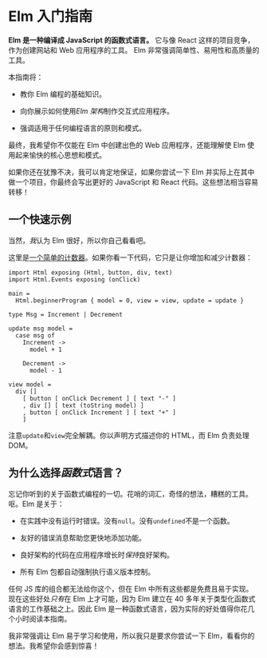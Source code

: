 # Elm 入门指南

**Elm 是一种编译成 JavaScript 的函数式语言。** 它与像 React 这样的项目竞争，作为创建网站和 Web 应用程序的工具。 Elm 非常强调简单性、易用性和高质量的工具。

本指南将：

+   教你 Elm 编程的基础知识。

+   向你展示如何使用*Elm 架构*制作交互式应用程序。

+   强调适用于任何编程语言的原则和模式。

最终，我希望你不仅能在 Elm 中创建出色的 Web 应用程序，还能理解使 Elm 使用起来愉快的核心思想和模式。

如果你还在犹豫不决，我可以肯定地保证，如果你尝试一下 Elm 并实际上在其中做一个项目，你最终会写出更好的 JavaScript 和 React 代码。这些想法相当容易转移！

## 一个快速示例

当然，*我*认为 Elm 很好，所以你自己看看吧。

这里是[一个简单的计数器](http://elm-lang.org/examples/buttons)。如果你看一下代码，它只是让你增加和减少计数器：

```
import Html exposing (Html, button, div, text)
import Html.Events exposing (onClick)

main =
  Html.beginnerProgram { model = 0, view = view, update = update }

type Msg = Increment | Decrement

update msg model =
  case msg of
    Increment ->
      model + 1

    Decrement ->
      model - 1

view model =
  div []
    [ button [ onClick Decrement ] [ text "-" ]
    , div [] [ text (toString model) ]
    , button [ onClick Increment ] [ text "+" ]
    ] 
```

注意`update`和`view`完全解耦。你以声明方式描述你的 HTML，而 Elm 负责处理 DOM。

## 为什么选择*函数式*语言？

忘记你听到的关于函数式编程的一切。花哨的词汇，奇怪的想法，糟糕的工具。呕。Elm 是关于：

+   在实践中没有运行时错误。没有`null`。没有`undefined`不是一个函数。

+   友好的错误消息帮助您更快地添加功能。

+   良好架构的代码在应用程序增长时*保持*良好架构。

+   所有 Elm 包都自动强制执行语义版本控制。

任何 JS 库的组合都无法给你这个，但在 Elm 中所有这些都是免费且易于实现。现在这些好处*只有*在 Elm 上才可能，因为 Elm 建立在 40 多年关于类型化函数式语言的工作基础之上。因此 Elm 是一种函数式语言，因为实际的好处值得你花几个小时阅读本指南。

我非常强调让 Elm 易于学习和使用，所以我只是要求你尝试一下 Elm，看看你的想法。我希望你会感到惊喜！
